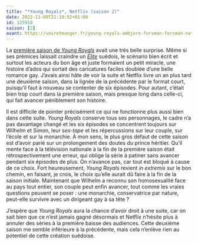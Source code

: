 ```yaml
---
title: "*Young Royals*, Netflix (saison 2)"
date: 2022-11-09T21:10:52+01:00
id: 125910 
saison: [2]
avant: https://voiretmanger.fr/young-royals-ambjorn-forsman-forsman-netflix/
---
```


La [première saison de *Young Royals*](https://voiretmanger.fr/young-royals-ambjorn-forsman-forsman-netflix/) avait une très belle surprise. Même si ses prémices laissait craindre un [*Élite*](https://voiretmanger.fr/elite-madrona-montero-netflix/) suédois, le scénario bien écrit et surtout les acteurs du bon âge et juste formaient un petit miracle, une histoire d’ados qui sortait des caricatures faciles doublée d’une belle romance gay. J’avais ainsi hâte de voir la suite et Netflix livre un an plus tard une deuxième saison, dans la lignée de la précédente par le format court, puisqu’il faut à nouveau se contenter de six épisodes. Pour autant, c’était bien trop court dans la première saison, mais presque long dans celle-ci, qui fait avancer péniblement son histoire.

Il est difficile de pointer précisément ce qui ne fonctionne plus aussi bien dans cette suite. *Young Royals* conserve tous ses personnages, le cadre n’a pas davantage changé et les six épisodes se concentrent toujours sur Wilhelm et Simon, leur *sex-tape* et les répercussions sur leur couple, sur l’école et sur la monarchie. À mon sens, le plus gros défaut de cette saison est d’avoir parié sur un prolongement des doutes du prince héritier. Qu’il mente face à la télévision nationale à la fin de la première saison était rétrospectivement une erreur, qui oblige la série à patiner sans avancer pendant six épisodes de plus. On n’avance pas, car tout est bloqué à cause de ce choix. Fort heureusement, *Young Royals* revient *in extremis* sur le bon chemin, en faisant, je crois, le choix qu’elle aurait dû faire à la fin de la saison initiale. Maintenant que Wilhelm a reconnu son homosexualité face au pays tout entier, son couple peut enfin avancer, tout comme les vraies questions peuvent se poser : une monarchie, conservatrice par nature, peut-elle survivre avec un dirigeant gay à sa tête ?

J’espère que *Young Royals* aura la chance d’avoir droit à une suite, car on sait bien que ce n’est jamais gagné désormais et Netflix n’hésite plus à annuler des séries à la première baisse des audiences. Cette deuxième saison me semble inférieure à la précédente, mais cela n’enlève rien au potentiel de cette création suédoise. 